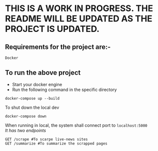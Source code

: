 # THIS IS A WORK IN PROGRESS. THE README WILL BE UPDATED AS THE PROJECT IS UPDATED.

## Requirements for the project are:-

```
Docker
```

## To run the above project

- Start your docker engine 
- Run the following command in the specific directory
```
docker-compose up --build
```
To shut down the local dev 
```
docker-compose down 
```

When running in local, the system shall connect port to `localhost:5000` \
_It has two endpoints_

```
GET /scrape #To scarpe live-news sites
GET /summarize #To summarize the scrapped pages
```
